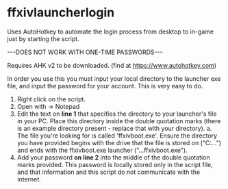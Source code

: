 # ffxivlauncherlogin
Uses AutoHotkey to automate the login process from desktop to in-game just by starting the script.

---DOES NOT WORK WITH ONE-TIME PASSWORDS---

Requires AHK v2 to be downloaded. (find at https://www.autohotkey.com)

In order you use this you must input your local directory to the launcher exe file, and input the password for your account.
This is very easy to do.

1. Right click on the script.
2. Open with -> Notepad
3. Edit the text on **line 1** that specifies the directory to your launcher's file in your PC. Place this directory inside the double quotation marks (there is an example directory present - replace that with your directory).
    a. The file you're looking for is called 'ffxivboot.exe'. Ensure the directory you have provided begins with the drive that the file is stored on ("C:\...") and ends with the ffxivboot.exe launcher ("...ffxivboot.exe").
4. Add your password **on line 2** into the middle of the double quotation marks provided. This password is locally stored only in the script file, and that information and this script do not communicate with the internet.
